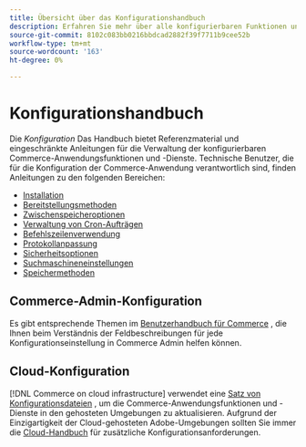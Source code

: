```yaml
---
title: Übersicht über das Konfigurationshandbuch
description: Erfahren Sie mehr über alle konfigurierbaren Funktionen und Dienste für Ihre Adobe Commerce- oder Magento Open Source-Anwendung.
source-git-commit: 8102c083bb0216bbdcad2882f39f7711b9cee52b
workflow-type: tm+mt
source-wordcount: '163'
ht-degree: 0%

---
```



# Konfigurationshandbuch

Die _Konfiguration_ Das Handbuch bietet Referenzmaterial und eingeschränkte Anleitungen für die Verwaltung der konfigurierbaren Commerce-Anwendungsfunktionen und -Dienste. Technische Benutzer, die für die Konfiguration der Commerce-Anwendung verantwortlich sind, finden Anleitungen zu den folgenden Bereichen:

- [Installation](../configuration/bootstrap/initialization.md)
- [Bereitstellungsmethoden](../configuration/deployment/overview.md)
- [Zwischenspeicheroptionen](../configuration/cache/caching-overview.md)
- [Verwaltung von Cron-Aufträgen](../configuration/cron/custom-cron.md)
- [Befehlszeilenverwendung](../configuration/cli/config-cli.md)
- [Protokollanpassung](../configuration/logs/custom-logging.md)
- [Sicherheitsoptionen](../configuration/security/overview.md)
- [Suchmaschineneinstellungen](../configuration/search/configure-search-engine.md)
- [Speichermethoden](../configuration/storage/memcached.md)

## Commerce-Admin-Konfiguration

Es gibt entsprechende Themen im [Benutzerhandbuch für Commerce](https://docs.magento.com/user-guide/stores/configuration.html) , die Ihnen beim Verständnis der Feldbeschreibungen für jede Konfigurationseinstellung in Commerce Admin helfen können.

## Cloud-Konfiguration

[!DNL Commerce on cloud infrastructure] verwendet eine [Satz von Konfigurationsdateien](https://experienceleague.adobe.com/docs/commerce-cloud-service/user-guide/configure/overview.html) , um die Commerce-Anwendungsfunktionen und -Dienste in den gehosteten Umgebungen zu aktualisieren. Aufgrund der Einzigartigkeit der Cloud-gehosteten Adobe-Umgebungen sollten Sie immer die [Cloud-Handbuch](https://experienceleague.adobe.com/docs/commerce-cloud-service/user-guide/overview.html) für zusätzliche Konfigurationsanforderungen.
